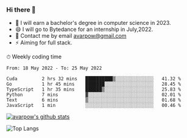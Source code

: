 ### Hi there 👋
<!--I have been a GitHub member for [![Years Badge](https://badges.pufler.dev/years/avarpow)](https://badges.pufler.dev)-->
- 🌱 I will earn a bachelor's degree in computer science in 2023.
- 😄 I will go to Bytedance for an internship in July,2022.
- 💬 Contact me by email avarpow@gmail.com
- ⚡ Aiming for full stack.

<!--💻 Coding Activity Logging

[![Commits Badge](https://badges.pufler.dev/commits/weekly/avarpow)](https://badges.pufler.dev)-->

⏱ Weekly coding time
<!--START_SECTION:waka-->

```text
From: 18 May 2022 - To: 25 May 2022

Cuda         2 hrs 32 mins   ██████████▒░░░░░░░░░░░░░░   41.32 %
Go           1 hr 45 mins    ███████░░░░░░░░░░░░░░░░░░   28.45 %
TypeScript   1 hr 35 mins    ██████▒░░░░░░░░░░░░░░░░░░   25.83 %
Python       7 mins          ▓░░░░░░░░░░░░░░░░░░░░░░░░   02.01 %
Text         6 mins          ▒░░░░░░░░░░░░░░░░░░░░░░░░   01.68 %
JavaScript   1 min           ░░░░░░░░░░░░░░░░░░░░░░░░░   00.46 %
```

<!--END_SECTION:waka-->

[![avarpow's github stats](https://github-readme-stats.vercel.app/api?username=avarpow&count_private=true&show_icons=true&hide=issues&hide_border=true)](https://github.com/anuraghazra/github-readme-stats)

![Top Langs](https://github-readme-stats.vercel.app/api/top-langs/?username=avarpow&layout=compact&hide_border=true) 
<!--[![avarpow's wakatime stats](https://github-readme-stats.vercel.app/api/wakatime?username=avarpow)](https://github.com/anuraghazra/github-readme-stats)-->
